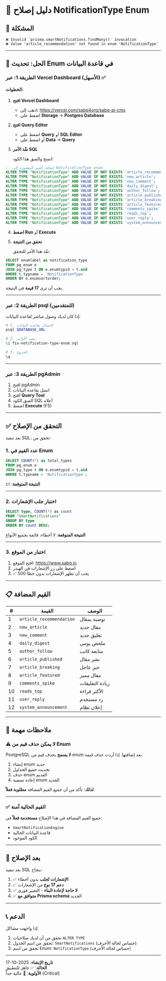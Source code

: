 # 🔧 دليل إصلاح NotificationType Enum

## 🐛 المشكلة

```
❌ Invalid `prisma.smartNotifications.findMany()` invocation
❌ Value 'article_recommendation' not found in enum 'NotificationType'
```

---

## 🎯 الحل: تحديث Enum في قاعدة البيانات

### الطريقة 1: عبر Vercel Dashboard (الأسهل) ✅

#### الخطوات:

1. **افتح Vercel Dashboard**
   - اذهب إلى: https://vercel.com/sabq4org/sabq-ai-cms
   - اضغط على **Storage** → **Postgres Database**

2. **افتح Query Editor**
   - اضغط على **Query** أو **SQL Editor**
   - أو اضغط على **Data** → **Query**

3. **نفّذ الأمر SQL**
   
   انسخ والصق هذا الكود:

```sql
-- إضافة القيم المفقودة إلى NotificationType enum
ALTER TYPE "NotificationType" ADD VALUE IF NOT EXISTS 'article_recommendation';
ALTER TYPE "NotificationType" ADD VALUE IF NOT EXISTS 'new_article';
ALTER TYPE "NotificationType" ADD VALUE IF NOT EXISTS 'new_comment';
ALTER TYPE "NotificationType" ADD VALUE IF NOT EXISTS 'daily_digest';
ALTER TYPE "NotificationType" ADD VALUE IF NOT EXISTS 'author_follow';
ALTER TYPE "NotificationType" ADD VALUE IF NOT EXISTS 'article_published';
ALTER TYPE "NotificationType" ADD VALUE IF NOT EXISTS 'article_breaking';
ALTER TYPE "NotificationType" ADD VALUE IF NOT EXISTS 'article_featured';
ALTER TYPE "NotificationType" ADD VALUE IF NOT EXISTS 'comments_spike';
ALTER TYPE "NotificationType" ADD VALUE IF NOT EXISTS 'reads_top';
ALTER TYPE "NotificationType" ADD VALUE IF NOT EXISTS 'user_reply';
ALTER TYPE "NotificationType" ADD VALUE IF NOT EXISTS 'system_announcement';
```

4. **اضغط Run** أو **Execute**

5. **تحقق من النتيجة**
   
   نفّذ هذا الأمر للتحقق:

```sql
SELECT enumlabel as notification_type
FROM pg_enum e
JOIN pg_type t ON e.enumtypid = t.oid
WHERE t.typname = 'NotificationType'
ORDER BY e.enumsortorder;
```

   يجب أن ترى **17 قيمة** في النتيجة.

---

### الطريقة 2: عبر psql (للمتقدمين)

إذا كان لديك وصول مباشر لقاعدة البيانات:

```bash
# 1. الاتصال بقاعدة البيانات
psql $DATABASE_URL

# 2. تنفيذ الأوامر
\i fix-notification-type-enum.sql

# 3. الخروج
\q
```

---

### الطريقة 3: عبر pgAdmin

1. افتح pgAdmin
2. اتصل بقاعدة البيانات
3. افتح **Query Tool**
4. الصق الكود SQL أعلاه
5. اضغط **Execute** (F5)

---

## ✅ التحقق من الإصلاح

بعد تنفيذ SQL، تحقق من:

### 1. عدد القيم في Enum

```sql
SELECT COUNT(*) as total_types
FROM pg_enum e
JOIN pg_type t ON e.enumtypid = t.oid
WHERE t.typname = 'NotificationType';
```

**النتيجة المتوقعة**: `17`

---

### 2. اختبار جلب الإشعارات

```sql
SELECT type, COUNT(*) as count
FROM "SmartNotifications"
GROUP BY type
ORDER BY count DESC;
```

**النتيجة المتوقعة**: لا أخطاء، قائمة بجميع الأنواع

---

### 3. اختبار من الموقع

1. افتح الموقع: https://www.sabq.io
2. اضغط على زر الإشعارات في الهيدر
3. ✅ يجب أن تظهر الإشعارات بدون خطأ 500

---

## 📋 القيم المضافة

| # | القيمة | الوصف |
|---|--------|-------|
| 1 | `article_recommendation` | توصية بمقال |
| 2 | `new_article` | مقال جديد |
| 3 | `new_comment` | تعليق جديد |
| 4 | `daily_digest` | ملخص يومي |
| 5 | `author_follow` | متابعة كاتب |
| 6 | `article_published` | نشر مقال |
| 7 | `article_breaking` | خبر عاجل |
| 8 | `article_featured` | مقال مميز |
| 9 | `comments_spike` | زيادة التعليقات |
| 10 | `reads_top` | الأكثر قراءة |
| 11 | `user_reply` | رد مستخدم |
| 12 | `system_announcement` | إعلان نظام |

---

## 🚨 ملاحظات مهمة

### ⚠️ لا يمكن حذف قيم من Enum

PostgreSQL **لا يسمح** بحذف قيم من enum بعد إضافتها. إذا أردت حذف قيمة:

1. إنشاء enum جديد
2. تحديث جميع الجداول
3. حذف enum القديم
4. إعادة تسمية enum الجديد

**لذلك**: تأكد من أن جميع القيم المضافة **مطلوبة فعلاً**.

---

### ✅ القيم الحالية آمنة

جميع القيم المضافة في هذا الإصلاح **مستخدمة فعلاً** في:
- `SmartNotificationEngine`
- قاعدة البيانات الحالية
- الكود الموجود

---

## 🎉 بعد الإصلاح

بعد تنفيذ SQL بنجاح:

1. ✅ **الإشعارات تُجلب** بدون أخطاء
2. ✅ **دعم 17 نوع** من الإشعارات
3. ✅ **لا حاجة لإعادة البناء** - التغيير فوري
4. ✅ **متوافق مع Prisma schema** الجديد

---

## 📞 الدعم

إذا واجهت مشاكل:

1. تحقق من أن لديك صلاحيات `ALTER TYPE`
2. تحقق من اسم الجدول: `SmartNotifications` (حساس لحالة الأحرف)
3. تحقق من اسم Enum: `NotificationType` (حساس لحالة الأحرف)

---

**تاريخ الإنشاء**: 2025-10-17  
**الحالة**: ✅ جاهز للتطبيق  
**الأولوية**: 🔴 عالية جداً (Critical)

